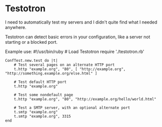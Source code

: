 Testotron
=========

I need to automatically test my servers and I didn't quite find what I needed
anywhere.

Testotron can detect basic errors in your configuration, like a server not starting
or a blocked port.

Example use:
	#!/usr/bin/ruby
	# Load Testotron
	require './testotron.rb'

	ConfTest.new.test do |t|
		# Test several pages on an alternate HTTP port
		t.http "example.org", "80", [ "http://example.org", "http://something.example.org/else.html" ]

		# Test default HTTP port
		t.http "example.org"

		# Test some nondefault page
		t.http "example.org", "80", "http://example.org/hello/world.html"

		# Test a SMTP server, with an optional alternate port
		t.smtp "example.org"
		t.smtp "example.org", 3315
	end


